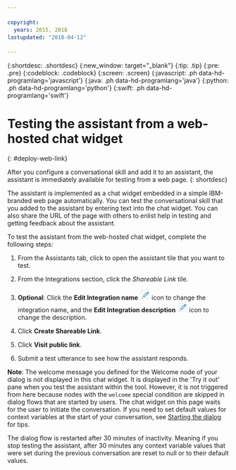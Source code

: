 ```yaml
---

copyright:
  years: 2015, 2018
lastupdated: "2018-04-12"

---
```


{:shortdesc: .shortdesc}
{:new_window: target="_blank"}
{:tip: .tip}
{:pre: .pre}
{:codeblock: .codeblock}
{:screen: .screen}
{:javascript: .ph data-hd-programlang='javascript'}
{:java: .ph data-hd-programlang='java'}
{:python: .ph data-hd-programlang='python'}
{:swift: .ph data-hd-programlang='swift'}

# Testing the assistant from a web-hosted chat widget
{: #deploy-web-link}

After you configure a conversational skill and add it to an assistant, the assistant is immediately available for testing from a web page.
{: shortdesc}

The assistant is implemented as a chat widget embedded in a simple IBM-branded web page automatically. You can test the conversational skill that you added to the assistant by entering text into the chat widget. You can also share the URL of the page with others to enlist help in testing and getting feedback about the assistant.

To test the assistant from the web-hosted chat widget, complete the following steps:

1.  From the Assistants tab, click to open the assistant tile that you want to test.

1.  From the Integrations section, click the *Shareable Link* tile.

1.  **Optional**: Click the **Edit Integration name** ![Edit Integration](images/edit-integration.png) icon to change the integration name, and the **Edit Integration description** ![Edit Integration](images/edit-integration.png) icon to change the description.

1.  Click **Create Shareable Link**.

1.  Click **Visit public link**.

1.  Submit a test utterance to see how the assistant responds.

**Note**: The welcome message you defined for the Welcome node of your dialog is not displayed in this chat widget. It is displayed in the 'Try it out' pane when you test the assistant within the tool. However, it is not triggered from here because nodes with the `welcome` special condition are skipped in dialog flows that are started by users. The chat widget on this page waits for the user to initiate the conversation. If you need to set default values for context variables at the start of your conversation, see [Starting the dialog](add-integrations.html#dialog-start) for tips.

The dialog flow is restarted after 30 minutes of inactivity. Meaning if you stop testing the assistant, after 30 minutes any context variable values that were set during the previous conversation are reset to null or to their default values.
